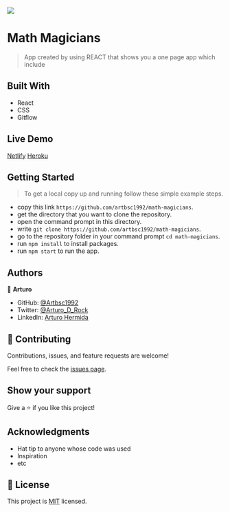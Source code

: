 ![](https://img.shields.io/badge/Microverse-blueviolet)

# Math Magicians

> App created by using REACT that shows you a one page app which include


## Built With

- React
- CSS
- Gitflow

## Live Demo 

[Netlify](https://statuesque-flan-820fa7.netlify.app/)
[Heroku](https://arturo-math-magicians.herokuapp.com/)

## Getting Started

> To get a local copy up and running follow these simple example steps.

- copy this link `https://github.com/artbsc1992/math-magicians`.
- get the directory that you want to clone the repository.
- open the command prompt in this directory.
- write `git clone https://github.com/artbsc1992/math-magicians`.
- go to the repository folder in your command prompt `cd math-magicians`.
- run `npm install` to install packages.
- run `npm start` to run the app.


## Authors

👤 **Arturo**

- GitHub: [@Artbsc1992](https://github.com/Artbsc1992)
- Twitter: [@Arturo_D_Rock](https://twitter.com/Arturo_D_Rock)
- LinkedIn: [Arturo Hermida](https://www.linkedin.com/in/arturo-hermida29/)



## 🤝 Contributing

Contributions, issues, and feature requests are welcome!

Feel free to check the [issues page](../../issues/).

## Show your support

Give a ⭐️ if you like this project!

## Acknowledgments

- Hat tip to anyone whose code was used
- Inspiration
- etc

## 📝 License

This project is [MIT](./MIT.md) licensed.
